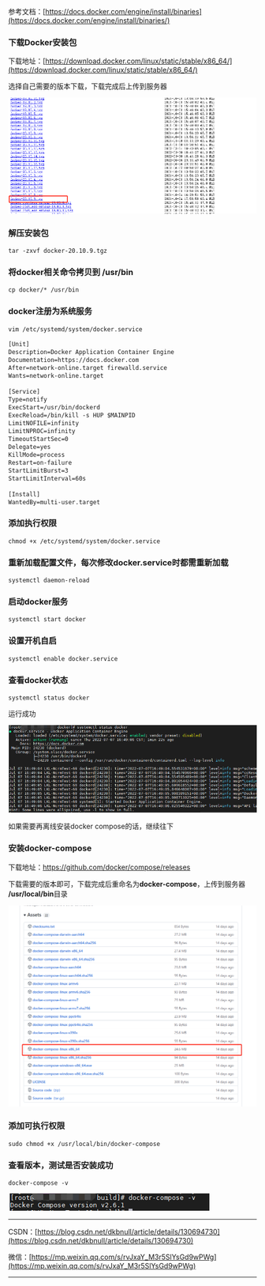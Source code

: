 参考文档：[https://docs.docker.com/engine/install/binaries](https://docs.docker.com/engine/install/binaries/)

### 下载Docker安装包

下载地址：[https://download.docker.com/linux/static/stable/x86_64/](https://download.docker.com/linux/static/stable/x86_64/)

选择自己需要的版本下载，下载完成后上传到服务器

![img](03_Centos7离线安装Docker.assets/1.png)

### 解压安装包

~~~shell
tar -zxvf docker-20.10.9.tgz
~~~

### 将docker相关命令拷贝到 /usr/bin

~~~shell
cp docker/* /usr/bin
~~~

### docker注册为系统服务

~~~shell
vim /etc/systemd/system/docker.service
~~~



~~~
[Unit]
Description=Docker Application Container Engine
Documentation=https://docs.docker.com
After=network-online.target firewalld.service
Wants=network-online.target
 
[Service]
Type=notify
ExecStart=/usr/bin/dockerd
ExecReload=/bin/kill -s HUP $MAINPID
LimitNOFILE=infinity
LimitNPROC=infinity
TimeoutStartSec=0
Delegate=yes
KillMode=process
Restart=on-failure
StartLimitBurst=3
StartLimitInterval=60s
 
[Install]
WantedBy=multi-user.target
~~~

### 添加执行权限

~~~shell
chmod +x /etc/systemd/system/docker.service
~~~

### 重新加载配置文件，每次修改docker.service时都需重新加载

~~~shell
systemctl daemon-reload
~~~

### 启动docker服务

~~~shell
systemctl start docker
~~~

### 设置开机自启

~~~shell
systemctl enable docker.service
~~~

### 查看docker状态

~~~shell
systemctl status docker
~~~

运行成功

![img](03_Centos7离线安装Docker.assets/2.png)

如果需要再离线安装docker compose的话，继续往下

### 安装docker-compose

下载地址：<https://github.com/docker/compose/releases>

下载需要的版本即可，下载完成后重命名为**docker-compose**，上传到服务器 **/usr/local/bin**目录

![img](03_Centos7离线安装Docker.assets/3.png)

### 添加可执行权限

~~~shell
sudo chmod +x /usr/local/bin/docker-compose
~~~

### 查看版本，测试是否安装成功

~~~shell
docker-compose -v
~~~

![img](03_Centos7离线安装Docker.assets/4.png)



---

CSDN：[https://blog.csdn.net/dkbnull/article/details/130694730](https://blog.csdn.net/dkbnull/article/details/130694730)

微信：[https://mp.weixin.qq.com/s/rvJxaY_M3r5SlYsGd9wPWg](https://mp.weixin.qq.com/s/rvJxaY_M3r5SlYsGd9wPWg)

---